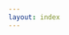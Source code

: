 ```yaml
---
layout: index     
---
```


<div style="font-size:50px; text-align:center; font-weight:bold">
















</div>
